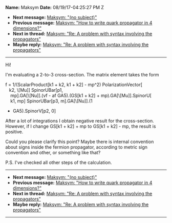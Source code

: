 **Name:** Maksym
**Date:** 08/19/17-04:25:27 PM Z

  - **Next message:** [Maksym: "(no subject)"](1301.html)
  - **Previous message:** [Maksym: "How to write quark propagator in 4
    dimensions?"](1299.html)
  - **Next in thread:** [Maksym: "Re: A problem with syntax involving
    the propagators"](1302.html)
  - **Maybe reply:** [Maksym: "Re: A problem with syntax involving the
    propagators"](1302.html)

-----

Hi\!  

I'm evaluating a 2-to-3 cross-section. The matrix element takes the
form  

f = 1/(ScalarProduct[k1 + k2, k1 + k2] - mp^2)
PolarizationVector[  
   k2, \\[Mu]] SpinorUBar[p1,  
    mp].GA[\\[Nu]].(vf - af GA5).(GS[k1 +
k2] + mp).GA[\\[Mu]].SpinorU[  
    k1, mp] SpinorUBar[p3, m].GA[\\[Nu]].(1
- GA5).SpinorV[p2, 0]  

After a lot of integrations I obtain negative result for the
cross-section. However, if I change GS[k1 + k2] + mp to
GS[k1 + k2] - mp, the result is positive.  

Could you please clarify this point? Maybe there is internal convention
about signs inside the fermion propagator, according to metric sign
convention and other, or something like that?  

P.S. I've checked all other steps of the calculation.  

-----

  - **Next message:** [Maksym: "(no subject)"](1301.html)
  - **Previous message:** [Maksym: "How to write quark propagator in 4
    dimensions?"](1299.html)
  - **Next in thread:** [Maksym: "Re: A problem with syntax involving
    the propagators"](1302.html)
  - **Maybe reply:** [Maksym: "Re: A problem with syntax involving the
    propagators"](1302.html)

-----

